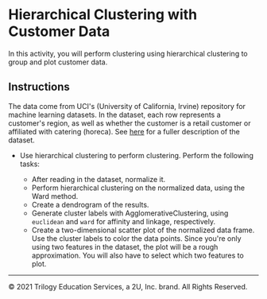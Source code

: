 # Hierarchical Clustering with Customer Data

In this activity, you will perform clustering using hierarchical clustering to group and plot customer data.

## Instructions

The data come from UCI's (University of California, Irvine) repository for machine learning datasets. In the dataset, each row represents a customer's region, as well as whether the customer is a retail customer or affiliated with catering (horeca).
See [here]([https://archive.ics.uci.edu/ml/datasets/Wholesale+customers#](https://archive.ics.uci.edu/ml/datasets/Wholesale+customers#)) for a fuller description of the dataset.

* Use hierarchical clustering to perform clustering. Perform the following tasks:

  * After reading in the dataset, normalize it.
  * Perform hierarchical clustering on the normalized data, using the Ward method.
  * Create a dendrogram of the results.
  * Generate cluster labels with AgglomerativeClustering, using `euclidean` and `ward` for affinity and linkage, respectively.
  * Create a two-dimensional scatter plot of the normalized data frame. Use the cluster labels to color the data points. Since you're only using two features in the dataset, the plot will be a rough approximation. You will also have to select which two features to plot.

---

© 2021 Trilogy Education Services, a 2U, Inc. brand. All Rights Reserved.
